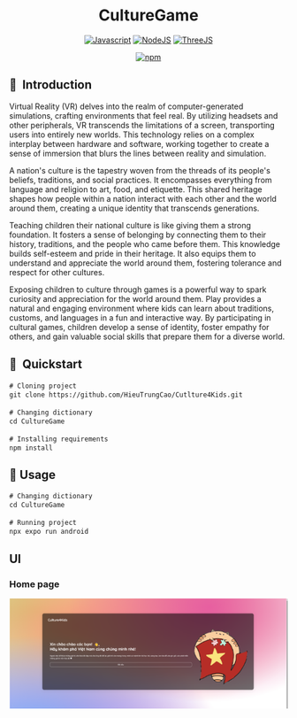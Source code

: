 <div align="Center">

# CultureGame
[![Javascript](https://img.shields.io/badge/javascript-blue?logo=javascript)](https://www.w3schools.com/js/js_htmldom_document.asp)
[![NodeJS](https://img.shields.io/badge/NodeJs-red?logo=node.js)](https://nodejs.org/docs/latest/api/)
[![ThreeJS](https://img.shields.io/badge/TheeJs-green?logo=three.js)](https://nodejs.org/docs/latest/api/)

[![npm](https://img.shields.io/npm/v/npm.svg?logo=npm)](https://docs.npmjs.com/)
<div/>

<div align="Left">

## 📌  Introduction


Virtual Reality (VR) delves into the realm of computer-generated simulations, crafting environments that feel real. By utilizing headsets and other peripherals, VR transcends the limitations of a screen, transporting users into entirely new worlds. 
This technology relies on a complex interplay between hardware and software, working together to create a sense of immersion that blurs the lines between reality and simulation.


A nation's culture is the tapestry woven from the threads of its people's beliefs, traditions, and social practices. 
It encompasses everything from language and religion to art, food, and etiquette.
This shared heritage shapes how people within a nation interact with each other and the world around them, creating a unique identity that transcends generations.


Teaching children their national culture is like giving them a strong foundation. 
It fosters a sense of belonging by connecting them to their history, traditions, and the people who came before them. 
This knowledge builds self-esteem and pride in their heritage. 
It also equips them to understand and appreciate the world around them, fostering tolerance and respect for other cultures.


Exposing children to culture through games is a powerful way to spark curiosity and appreciation for the world around them. 
Play provides a natural and engaging environment where kids can learn about traditions, customs, and languages in a fun and interactive way. 
By participating in cultural games, children develop a sense of identity, foster empathy for others, and gain valuable social skills that prepare them for a diverse world.

## 🚀  Quickstart

```
# Cloning project 
git clone https://github.com/HieuTrungCao/Cutlture4Kids.git

# Changing dictionary
cd CultureGame

# Installing requirements
npm install
```
## 🚴 Usage
```
# Changing dictionary
cd CultureGame

# Running project
npx expo run android
```

## UI
### Home page
![Alt text](./ui_image/Home.PNG "Home page")
<div>
